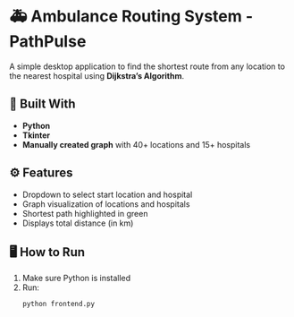 # 🚑 Ambulance Routing System - PathPulse

A simple desktop application to find the shortest route from any location to the nearest hospital using **Dijkstra’s Algorithm**.

## 🧩 Built With
- **Python**
- **Tkinter** 
- **Manually created graph** with 40+ locations and 15+ hospitals

## ⚙️ Features
- Dropdown to select start location and hospital
- Graph visualization of locations and hospitals
- Shortest path highlighted in green
- Displays total distance (in km)

## 🖥️ How to Run
1. Make sure Python is installed
2. Run:
   ```bash
   python frontend.py
